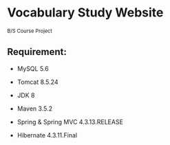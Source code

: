# Vocabulary Study Website

<small>B/S Course Project</small>

## Requirement:

- MySQL 5.6

- Tomcat 8.5.24

- JDK 8

- Maven 3.5.2

- Spring & Spring MVC 4.3.13.RELEASE

- Hibernate 4.3.11.Final